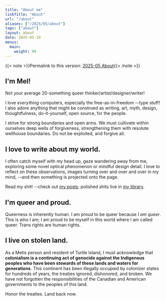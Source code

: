 ```yaml
---
title: "About me"
linkTitle: "About"
url: "/about"
aliases: ["/2025/05/about"]
tags: ["about"]
layout: about
date: 2025-05-18
menus:
  main:
    weight: 99
---
```


{{< note >}}Permalink to this version: [2025-05 About](/2025/05/about){{< /note >}}

## I'm Mel!

Not your average 20-something queer thinker/artist/designer/writer!

I love _everything_ computers, especially the free-as-in-freedom --type stuff!
I also adore anything that might be construed as writing, art, myth, design, thoughtfulness, do-it-yourself, open source, for the people.

I strive for strong boundaries and open arms.
We must cultivate within ourselves deep wells of forgiveness,
strengthening them with resolute wellhouse boundaries.
Do not be exploited, and forgive all.

## I love to write about my world.

I often catch myself with my head up, gaze wandering away from me,
exploring some novel optical phenomenon or mindful design detail.
I love to reflect on these observations, images turning over and over and over in my mind,
--and then something is projected onto the page.

Read my shit! --check out [my posts](/posts);
polished shits live in [my library](/library).

## I'm queer and proud.

Queerness is inherently human.
I am proud to be queer because _I am queer_.
This is who I am; I am proud to be myself in this world where I am called queer.
Trans rights are human rights.

## I live on stolen land.

As a Metis person and resident of Turtle Island, I must acknowledge that **colonialism is a continuing act of genocide against the Indigenous peoples who have been stewards of these lands and waters for generations**.
This continent has been illegally occupied by colonizer states for hundreds of years, the treaties ignored, dishonored, and broken.
We have not forgotten the responsibilities of the Canadian and American governments to the peoples of this land.

Honor the treaties. Land back now.
